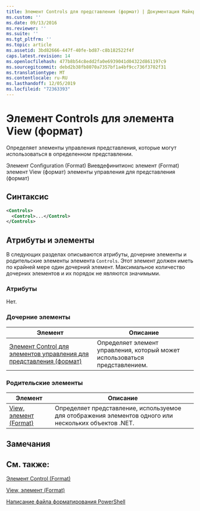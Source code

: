 ```yaml
---
title: Элемент Controls для представления (формат) | Документация Майкрософт
ms.custom: ''
ms.date: 09/13/2016
ms.reviewer: ''
ms.suite: ''
ms.tgt_pltfrm: ''
ms.topic: article
ms.assetid: 3bd82666-447f-40fe-bd87-c8b182522f4f
caps.latest.revision: 14
ms.openlocfilehash: 477b8b54c8edd2fa0e6939041d04322d861197c9
ms.sourcegitcommit: debd2b38fb8070a7357bf1a4bf9cc736f3702f31
ms.translationtype: MT
ms.contentlocale: ru-RU
ms.lasthandoff: 12/05/2019
ms.locfileid: "72363393"
---
```

# <a name="controls-element-for-view-format"></a>Элемент Controls для элемента View (формат)

Определяет элементы управления представления, которые могут использоваться в определенном представлении.

Элемент Configuration (Format) Виевдефинитионс элемент (Format) элемент View (формат) элементы управления для представления (формат)

## <a name="syntax"></a>Синтаксис

```xml
<Controls>
  <Control>...</Control>
</Controls>
```

## <a name="attributes-and-elements"></a>Атрибуты и элементы

В следующих разделах описываются атрибуты, дочерние элементы и родительские элементы элемента `Controls`. Этот элемент должен иметь по крайней мере один дочерний элемент. Максимальное количество дочерних элементов и их порядок не являются значимыми.

### <a name="attributes"></a>Атрибуты

Нет.

### <a name="child-elements"></a>Дочерние элементы

|Элемент|Описание|
|-------------|-----------------|
|[Элемент Control для элементов управления для представления (формат)](./control-element-for-controls-for-view-format.md)|Определяет элемент управления, который может использоваться представлением.|

### <a name="parent-elements"></a>Родительские элементы

|Элемент|Описание|
|-------------|-----------------|
|[View, элемент (Format)](./view-element-format.md)|Определяет представление, используемое для отображения элементов одного или нескольких объектов .NET.|

## <a name="remarks"></a>Замечания

## <a name="see-also"></a>См. также:

[Элемент Control (Format)](./control-element-for-controls-for-view-format.md)

[View, элемент (Format)](./view-element-format.md)

[Написание файла форматирования PowerShell](./writing-a-powershell-formatting-file.md)
